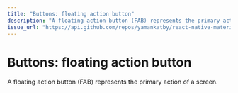 ```yaml
---
title: "Buttons: floating action button"
description: "A floating action button (FAB) represents the primary action of a screen."
issue_url: "https://api.github.com/repos/yamankatby/react-native-material/issues/24"
---
```

    
# Buttons: floating action button
A floating action button (FAB) represents the primary action of a screen.
